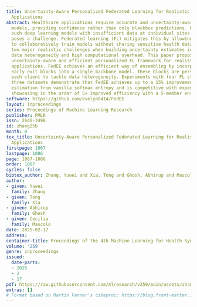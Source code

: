 ```yaml
---
title: Uncertainty-Aware Personalized Federated Learning for Realistic Healthcare
  Applications
abstract: Healthcare applications require accurate and uncertainty-aware machine learning
  models, providing confidence rather than only blackbox predictions. However, training
  such deep learning models with insufficient data at individual sites (e.g., hospitals)
  poses a challenge. Federated learning (FL) mitigates this by allowing data holders
  to collaboratively train models without sharing sensitive health data. Yet, we identify
  two major realistic challenges when building uncertainty estimates in FL, severe
  data heterogeneity and high computational overhead. This paper proposes FedEE, an
  uncertainty-aware and efficient personalized FL framework for realistic healthcare
  applications. FedEE achieves an efficient way of ensembling by incorporating lightweight
  early exit blocks into a single backbone model. These blocks are personalized for
  each client to tackle data heterogeneity. Experiments with four FL strategies and
  three datasets demonstrate that FedEE achieves up to a 15% improvement in uncertainty
  estimation from vanilla softmax entropy and is competitive with expensive baselines,
  showcasing in the order of 5× improved efficiency with a 5-member ensemble.
software: https://github.com/evelyn0414/FedEE
layout: inproceedings
series: Proceedings of Machine Learning Research
publisher: PMLR
issn: 2640-3498
id: zhang25b
month: 0
tex_title: Uncertainty-Aware Personalized Federated Learning for Realistic Healthcare
  Applications
firstpage: 1067
lastpage: 1086
page: 1067-1086
order: 1067
cycles: false
bibtex_author: Zhang, Yuwei and Xia, Tong and Ghosh, Abhirup and Mascolo, Cecilia
author:
- given: Yuwei
  family: Zhang
- given: Tong
  family: Xia
- given: Abhirup
  family: Ghosh
- given: Cecilia
  family: Mascolo
date: 2025-02-17
address:
container-title: Proceedings of the 4th Machine Learning for Health Symposium
volume: '259'
genre: inproceedings
issued:
  date-parts:
  - 2025
  - 2
  - 17
pdf: https://raw.githubusercontent.com/mlresearch/v259/main/assets/zhang25b/zhang25b.pdf
extras: []
# Format based on Martin Fenner's citeproc: https://blog.front-matter.io/posts/citeproc-yaml-for-bibliographies/
---
```

